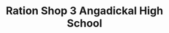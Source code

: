 ---
title: "Ration Shop 3 Angadickal High School"
url: /kodumon/ration-shop-3-angadickal-high-school/
shop: Lebensmittel
---